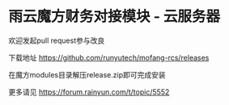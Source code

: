 # 雨云魔方财务对接模块 - 云服务器

欢迎发起pull request参与改良

下载地址
https://github.com/runyutech/mofang-rcs/releases

在魔方modules目录解压release.zip即可完成安装

更多请见
https://forum.rainyun.com/t/topic/5552


